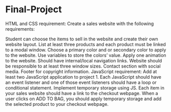 # Final-Project
HTML and CSS requirement: Create a sales website with the following requirements:

Student can choose the items to sell in the website and create their own website layout.
List at least three products and each product must be linked to a modal window.
Choose a primary color and or secondary color to apply to the website. Use variables to store the colors’ value.
Apply one animation to the website.
Should have internal/local navigation links.
Website should be responsible to at least three window sizes.
Contact section with social media.
Footer for copyright information.
JavaScript requirement:
Add at least two JavaScript application to project 1. Each JavaScript should have an event listener and one of those event listeners should have a loop or conditional statement.
Implement temporary storage using JS. Each item in your sales website should have a link to the checkout webpage. When a user clicks on ADD TO BAG, you should apply temporary storage and add the selected product to your checkout webpage.
